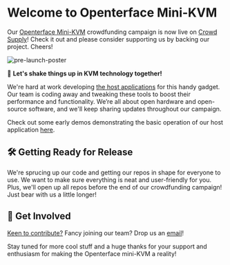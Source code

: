 # Welcome to Openterface Mini-KVM

Our [Openterface Mini-KVM](https://openterface.com/) crowdfunding campaign is now live on [Crowd Supply](https://www.crowdsupply.com/techxartisan/openterface-mini-kvm)! Check it out and please consider supporting us by backing our project. Cheers!

![pre-launch-poster](https://pbs.twimg.com/media/GInpcabbYAAsP9J?format=jpg&name=medium)

🚀 **Let's shake things up in KVM technology together!**

We're hard at work developing [the host applications](https://openterface.com/quick-start/#install-host-application) for this handy gadget. Our team is coding away and tweaking these tools to boost their performance and functionality. We’re all about open hardware and open-source software, and we'll keep sharing updates throughout our campaign.

Check out some early demos demonstrating the basic operation of our host application [here](https://openterface.com/basic-testing/).

## 🛠️ Getting Ready for Release

We're sprucing up our code and getting our repos in shape for everyone to use. We want to make sure everything is neat and user-friendly for you. Plus, we'll open up all repos before the end of our crowdfunding campaign! Just bear with us a little longer!

## 🤝 Get Involved

[Keen to contribute?](https://openterface.com/contributing/) Fancy joining our team? Drop us an [email](mailto:info@techxartisan.com)!

Stay tuned for more cool stuff and a huge thanks for your support and enthusiasm for making the Openterface mini-KVM a reality!
